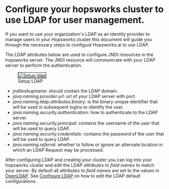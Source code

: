 # Configure your hopsworks cluster to use LDAP for user management.

If you want to use your organization's LDAP as an identity provider to manage users in your Hopsworks cluster this document
will guide you through the necessary steps to configure Hopsworks.ai to use LDAP.

The LDAP attributes below are used to configure JNDI resources in the hopsworks server. 
The JNDI resource will communicate with your LDAP server to perform the authentication.
<p align="center">
  <figure>
    <a  href="../../assets/images/sso/hopsworksai/ldap.png">
      <img style="border: 1px solid #000" src="../../assets/images/sso/hopsworksai/ldap.png" alt="Setup ldap">
    </a>
    <figcaption>Setup LDAP</figcaption>
  </figure>
</p>

- _jndilookupname_: should contain the LDAP domain.
- _java.naming.provider.url_: url of your LDAP server with port.
- _java.naming.ldap.attributes.binary_: is the binary unique identifier that will be used in subsequent logins to identify the user.
- _java.naming.security.authentication_: how to authenticate to the LDAP server.
- _java.naming.security.principal_: contains the username of the user that will be used to query LDAP.
- _java.naming.security.credentials_: contains the password of the user that will be used to query LDAP.
- _java.naming.referral_: whether to follow or ignore an alternate location in which an LDAP Request may be processed.

After configuring LDAP and creating your cluster you can log into your hopsworks cluster and edit the LDAP _attributes to field names_ to match
your server. By default all _attributes to field names_ are set to the values in [OpenLDAP](https://www.openldap.org/). 
See [Configure LDAP](https://docs.hopsworks.ai/hopsworks/latest/admin/ldap/configure-ldap/) on how to edit the LDAP default configurations.